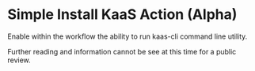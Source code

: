 # Simple Install KaaS Action (Alpha)

Enable within the workflow the ability to run kaas-cli command line utility. 

Further reading and information cannot be see at this time for a public review. 
